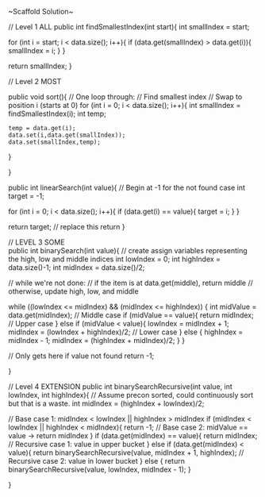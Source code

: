 ~Scaffold Solution~

// Level 1 ALL
public int findSmallestIndex(int start){
  int smallIndex = start;

  for (int i = start; i < data.size(); i++){
    if (data.get(smallIndex) > data.get(i)){
      smallIndex = i;
    }
  }
  
  return smallIndex;
}

// Level 2 MOST

public void sort(){
  // One loop through:
  // Find smallest index
  // Swap to position i (starts at 0)
  for (int i = 0; i < data.size(); i++){
    int smallIndex = findSmallestIndex(i);
    int temp;
    
    temp = data.get(i);
    data.set(i,data.get(smallIndex));
    data.set(smallIndex,temp);
  }

}
    
public int linearSearch(int value){
  // Begin at -1 for the not found case
  int target = -1;

  for (int i = 0; i < data.size(); i++){
    if (data.get(i) == value){
      target = i;
    }
  }

  return target; // replace this return
}


// LEVEL 3 SOME  
public int binarySearch(int value){
// create assign variables  representing the high, low and middle indices 
  int lowIndex = 0;
  int highIndex = data.size()-1;
  int midIndex = data.size()/2;
  
// while we're not done:
//   if the item is at data.get(middle), return middle
//   otherwise, update high, low, and middle

  while ((lowIndex <= midIndex) && (midIndex <= highIndex)) {
    int midValue = data.get(midIndex);
    // Middle case
    if (midValue == value){
      return midIndex;
    // Upper case
    } else if (midValue < value){
      lowIndex = midIndex + 1;
      midIndex = (lowIndex + highIndex)/2;
    // Lower case
    } else {
      highIndex = midIndex - 1;
      midIndex = (highIndex + midIndex)/2;
    }
  }

  // Only gets here if value not found
  return -1;
  
}
    
// Level 4 EXTENSION
public int binarySearchRecursive(int value, int lowIndex, int highIndex){
  // Assume precon sorted, could continuously sort but that is a waste.
  int midIndex = (highIndex + lowIndex)/2;

  // Base case 1: midIndex < lowIndex || highIndex > midIndex
  if (midIndex < lowIndex || highIndex < midIndex){
    return -1;
  // Base case 2: midValue == value -> return midIndex
  } if (data.get(midIndex) == value){
    return midIndex;
  // Recursive case 1: value in upper bucket
  } else if (data.get(midIndex) < value){
    return binarySearchRecursive(value, midIndex + 1, highIndex);
  // Recursive case 2: value in lower bucket
  } else {
    return binarySearchRecursive(value, lowIndex, midIndex - 1);
  }

}